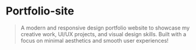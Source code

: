 # Portfolio-site
> A modern and responsive design portfolio website to showcase my creative work, UI/UX projects, and visual design skills. Built with a focus on minimal aesthetics and smooth user experiences!
